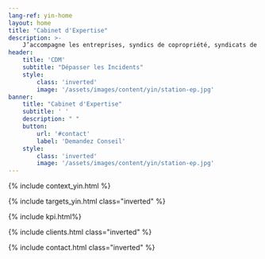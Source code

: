 ```yaml
---
lang-ref: yin-home
layout: home
title: "Cabinet d'Expertise"
description: >-
    J’accompagne les entreprises, syndics de copropriété, syndicats de copropriétaires, particuliers, de l’identification du désordre jusqu’à la solution interne ou externe (amiable / judiciaire) dans le cas où la responsabilité d’un tiers pourrait être recherchée.
header:
    title: 'CDM'
    subtitle: "Dépasser les Incidents"
    style:
        class: 'inverted'
        image: '/assets/images/content/yin/station-ep.jpg'
banner:
    title: "Cabinet d'Expertise"
    subtitle: ' '
    description: " "
    button:
        url: '#contact'
        label: 'Demandez Conseil'
    style:
        class: 'inverted'
        image: '/assets/images/content/yin/station-ep.jpg'
---
```


{% include context_yin.html %}

{% include targets_yin.html class="inverted" %}

{% include kpi.html%}

{% include clients.html class="inverted" %}

{% include contact.html class="inverted" %}

